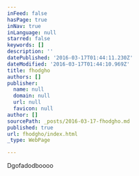 ```yaml
---
inFeed: false
hasPage: true
inNav: true
inLanguage: null
starred: false
keywords: []
description: ''
datePublished: '2016-03-17T01:44:11.230Z'
dateModified: '2016-03-17T01:44:10.969Z'
title: fhodgho
authors: []
publisher:
  name: null
  domain: null
  url: null
  favicon: null
author: []
sourcePath: _posts/2016-03-17-fhodgho.md
published: true
url: fhodgho/index.html
_type: WebPage

---
```

Dgofadodboooo